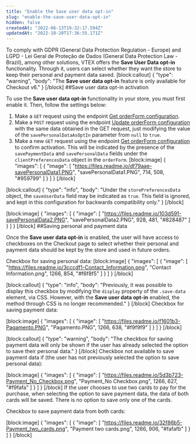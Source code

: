 ```yaml
---
title: "Enable the Save user data opt-in"
slug: "enable-the-save-user-data-opt-in"
hidden: false
createdAt: "2022-06-13T19:32:17.594Z"
updatedAt: "2022-10-20T17:36:55.171Z"
---
```

To comply with GDPR (General Data Protection Regulation - Europe) and LGPD - Lei Geral de Proteção de Dados (General Data Protection Law - Brazil), among other solutions, VTEX offers the **Save User Data opt-in** functionality. Through it, users can select whether they want the store to keep their personal and payment data saved.
[block:callout]
{
  "type": "warning",
  "body": "The **Save user data opt-in** feature is only available for Checkout v6."
}
[/block]
##Save user data opt-in activation

To use the **Save user data opt-in** functionality in your store, you must first enable it. Then, follow the settings below:

1. Make a `GET` request using the endpoint [Get orderForm configuration](https://developers.vtex.com/vtex-rest-api/reference/configuration).
2. Make a `POST` request using the endpoint [Update orderForm configuration](https://developers.vtex.com/vtex-rest-api/reference/updateorderformconfiguration) with the same data obtained in the GET request, just modifying the value of the `savePersonalDataAsOptIn` parameter from `null` to `true`.
3. Make a new `GET` request using the endpoint [Get orderForm configuration](https://developers.vtex.com/vtex-rest-api/reference/getorderformconfiguration) to confirm activation. This will be indicated by the presence of the `savePaymentData` and `savePersonalData` fields under the `clientPreferencesData` object in the `orderForm`.
[block:image]
{
  "images": [
    {
      "image": [
        "https://files.readme.io/df79aae-savePersonalData1.PNG",
        "savePersonalData1.PNG",
        714,
        508,
        "#959799"
      ]
    }
  ]
}
[/block]

[block:callout]
{
  "type": "info",
  "body": "Under the `storePreferencesData` object, the `saveUserData` field may be indicated as `true`. This field is ignored, and kept in this configuration for backwards compatibility only."
}
[/block]

[block:image]
{
  "images": [
    {
      "image": [
        "https://files.readme.io/103d591-savePersonalData2.PNG",
        "savePersonalData2.PNG",
        928,
        481,
        "#828487"
      ]
    }
  ]
}
[/block]
##Saving personal and payment data

Once the **Save user data opt-in** is enabled, the user will have access to checkboxes on the Checkout page to select whether their personal and payment data should be kept by the store and used in future orders.

Checkbox for saving personal data:
[block:image]
{
  "images": [
    {
      "image": [
        "https://files.readme.io/3cccdf1-Contact_Information.png",
        "Contact Information.png",
        1266,
        854,
        "#f6f8f5"
      ]
    }
  ]
}
[/block]

[block:callout]
{
  "type": "info",
  "body": "Previously, it was possible to display this checkbox by modifying the `display` property of the `.save-data` element, via CSS. However, with the **Save user data opt-in** enabled, the method through CSS is no longer recommended."
}
[/block]
Checkbox for saving payment data:

[block:image]
{
  "images": [
    {
      "image": [
        "https://files.readme.io/f1601b3-Pagamento.PNG",
        "Pagamento.PNG",
        1266,
        638,
        "#f9f9f9"
      ]
    }
  ]
}
[/block]

[block:callout]
{
  "type": "warning",
  "body": "The checkbox for saving payment data will only be shown if the user has already selected the option to save their personal data."
}
[/block]
Checkbox not available to save payment data if (the user has not previously selected the option to save personal data):


[block:image]
{
  "images": [
    {
      "image": [
        "https://files.readme.io/5d3b723-Payment_No_Checkbox.png",
        "Payment_No Checkbox.png",
        1266,
        627,
        "#f9fafa"
      ]
    }
  ]
}
[/block]
If the user chooses to use two cards to pay for the purchase, when selecting the option to save payment data, the data of both cards will be saved. There is no option to save only one of the cards.

Checkbox to save payment data from both cards:


[block:image]
{
  "images": [
    {
      "image": [
        "https://files.readme.io/32f86b5-Payment_two_cards.png",
        "Payment two cards.png",
        1266,
        906,
        "#fafafb"
      ]
    }
  ]
}
[/block]
